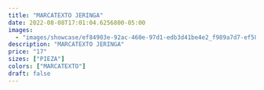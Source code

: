 ```yaml
---
title: "MARCATEXTO JERINGA"
date: 2022-08-08T17:01:04.6256800-05:00
images:
  - "images/showcase/ef84903e-92ac-460e-97d1-edb3d41be4e2_f989a7d7-ef58-40fb-8935-46e854e9798f.webp"
description: "MARCATEXTO JERINGA"
price: "17"
sizes: ["PIEZA"]
colors: ["MARCATEXTO"]
draft: false
---
```

